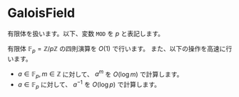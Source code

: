 # GaloisField
有限体を扱います。以下、変数 `MOD` を $p$ と表記します。

有限体 $\mathbb{F}_p = \mathbb{Z} / p \mathbb{Z}$ の四則演算を $O(1)$ で行います。
また、以下の操作を高速に行います。

- $a \in \mathbb{F}_p, m \in \mathbb{Z}$ に対して、 $a^m$ を $O(\log m)$ で計算します。
- $a \in \mathbb{F}_p$ に対して、 $a^{-1}$ を $O(\log p)$ で計算します。


